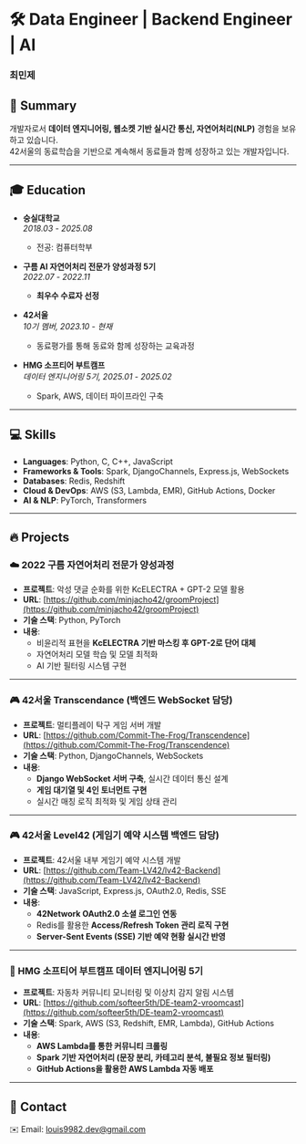 # 🛠 Data Engineer | Backend Engineer | AI  
### **최민제**
## 📝 Summary  
개발자로서 **데이터 엔지니어링, 웹소켓 기반 실시간 통신, 자연어처리(NLP)** 경험을 보유하고 있습니다.  
42서울의 동료학습을 기반으로 계속해서 동료들과 함께 성장하고 있는 개발자입니다.

---

## 🎓 Education  
- **숭실대학교**  
  _2018.03 - 2025.08_
  - 전공: 컴퓨터학부 

- **구름 AI 자연어처리 전문가 양성과정 5기**  
  _2022.07 - 2022.11_
  - **최우수 수료자 선정**

- **42서울**  
  _10기 멤버, 2023.10 - 현재_  
  - 동료평가를 통해 동료와 함께 성장하는 교육과정

- **HMG 소프티어 부트캠프**  
  _데이터 엔지니어링 5기, 2025.01 - 2025.02_  
  - Spark, AWS, 데이터 파이프라인 구축  

---

## 💻 Skills  
- **Languages**: Python, C, C++, JavaScript  
- **Frameworks & Tools**: Spark, DjangoChannels, Express.js, WebSockets  
- **Databases**: Redis, Redshift  
- **Cloud & DevOps**: AWS (S3, Lambda, EMR), GitHub Actions, Docker  
- **AI & NLP**: PyTorch, Transformers 

---

## 🔥 Projects  

### ☁️ 2022 구름 자연어처리 전문가 양성과정
- **프로젝트**: 악성 댓글 순화를 위한 KcELECTRA + GPT-2 모델 활용
- **URL**: [https://github.com/minjacho42/groomProject](https://github.com/minjacho42/groomProject)
- **기술 스택**: Python, PyTorch  
- **내용**:  
  - 비윤리적 표현을 **KcELECTRA 기반 마스킹 후 GPT-2로 단어 대체**  
  - 자연어처리 모델 학습 및 모델 최적화  
  - AI 기반 필터링 시스템 구현  

---

### 🎮 42서울 Transcendance **(백엔드 WebSocket 담당)**  
- **프로젝트**: 멀티플레이 탁구 게임 서버 개발
- **URL**: [https://github.com/Commit-The-Frog/Transcendence](https://github.com/Commit-The-Frog/Transcendence)  
- **기술 스택**: Python, DjangoChannels, WebSockets  
- **내용**:  
  - **Django WebSocket 서버 구축**, 실시간 데이터 통신 설계  
  - **게임 대기열 및 4인 토너먼트 구현**  
  - 실시간 매칭 로직 최적화 및 게임 상태 관리  

---

### 🎮 42서울 Level42 **(게임기 예약 시스템 백엔드 담당)**  
- **프로젝트**: 42서울 내부 게임기 예약 시스템 개발
- **URL**: [https://github.com/Team-LV42/lv42-Backend](https://github.com/Team-LV42/lv42-Backend)
- **기술 스택**: JavaScript, Express.js, OAuth2.0, Redis, SSE  
- **내용**:  
  - **42Network OAuth2.0 소셜 로그인 연동**  
  - Redis를 활용한 **Access/Refresh Token 관리 로직 구현**  
  - **Server-Sent Events (SSE) 기반 예약 현황 실시간 반영**  

---

### 🚗 HMG 소프티어 부트캠프 데이터 엔지니어링 5기 
- **프로젝트**: 자동차 커뮤니티 모니터링 및 이상치 감지 알림 시스템
- **URL**: [https://github.com/softeer5th/DE-team2-vroomcast](https://github.com/softeer5th/DE-team2-vroomcast) 
- **기술 스택**: Spark, AWS (S3, Redshift, EMR, Lambda), GitHub Actions  
- **내용**:
  - **AWS Lambda를 통한 커뮤니티 크롤링**
  - **Spark 기반 자연어처리 (문장 분리, 카테고리 분석, 불필요 정보 필터링)**  
  - **GitHub Actions을 활용한 AWS Lambda 자동 배포**  
  
---

## 🎯 Contact  
✉️ Email: louis9982.dev@gmail.com  
